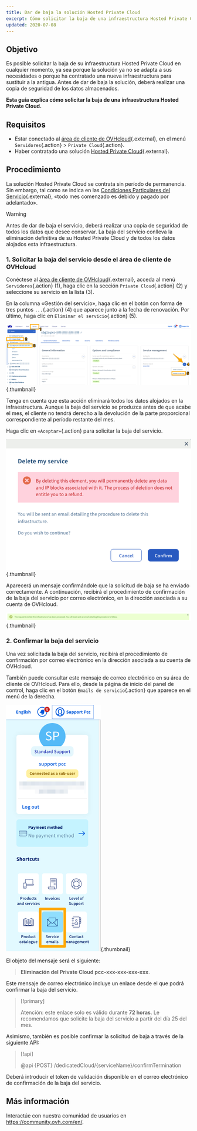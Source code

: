 ```yaml
---
title: Dar de baja la solución Hosted Private Cloud
excerpt: Cómo solicitar la baja de una infraestructura Hosted Private Cloud
updated: 2020-07-08
---
```


## Objetivo

Es posible solicitar la baja de su infraestructura Hosted Private Cloud en cualquier momento, ya sea porque la solución ya no se adapta a sus necesidades o porque ha contratado una nueva infraestructura para sustituir a la antigua. Antes de dar de baja la solución, deberá realizar una copia de seguridad de los datos almacenados.

**Esta guía explica cómo solicitar la baja de una infraestructura Hosted Private Cloud.** 

## Requisitos

- Estar conectado al [área de cliente de OVHcloud](https://ca.ovh.com/auth/?action=gotomanager&from=https://www.ovh.com/world/&ovhSubsidiary=ws){.external}, en el menú `Servidores`{.action} > `Private Cloud`{.action}.
- Haber contratado una solución [Hosted Private Cloud](https://www.ovhcloud.com/es/enterprise/products/hosted-private-cloud/){.external}.

## Procedimiento

La solución Hosted Private Cloud se contrata sin período de permanencia. Sin embargo, tal como se indica en las [Condiciones Particulares del Servicio](https://www.ovh.es/soporte/documentos_legales/Condiciones_particulares_Dedicated_Cloud_2014.pdf){.external}, «todo mes comenzado es debido y pagado por adelantado».

> [!warning]
>
> Antes de dar de baja el servicio, deberá realizar una copia de seguridad de todos los datos que desee conservar. La baja del servicio conlleva la eliminación definitiva de su Hosted Private Cloud y de todos los datos alojados esta infraestructura.
>

### 1\. Solicitar la baja del servicio desde el área de cliente de OVHcloud

Conéctese al [área de cliente de OVHcloud](https://ca.ovh.com/auth/?action=gotomanager&from=https://www.ovh.com/world/&ovhSubsidiary=ws){.external}, acceda al menú `Servidores`{.action} (1), haga clic en la sección `Private Cloud`{.action} (2) y seleccione su servicio en la lista (3).

En la columna «Gestión del servicio», haga clic en el botón con forma de tres puntos `...`{.action} (4) que aparece junto a la fecha de renovación. Por último, haga clic en `Eliminar el servicio`{.action} (5).

![Baja desde el área de cliente](images/resiliation1.png){.thumbnail}

Tenga en cuenta que esta acción eliminará todos los datos alojados en la infraestructura. Aunque la baja del servicio se produzca antes de que acabe el mes, el cliente no tendrá derecho a la devolución de la parte proporcional correspondiente al período restante del mes.

Haga clic en `«Aceptar»`{.action} para solicitar la baja del servicio.

![Confirmar la baja del servicio](images/resiliation2.png){.thumbnail}

Aparecerá un mensaje confirmándole que la solicitud de baja se ha enviado correctamente. A continuación, recibirá el procedimiento de confirmación de la baja del servicio por correo electrónico, en la dirección asociada a su cuenta de OVHcloud.

![Confirmar la baja del servicio](images/resiliation3.png){.thumbnail}

### 2\. Confirmar la baja del servicio

Una vez solicitada la baja del servicio, recibirá el procedimiento de confirmación por correo electrónico en la dirección asociada a su cuenta de OVHcloud. 

También puede consultar este mensaje de correo electrónico en su área de cliente de OVHcloud. Para ello, desde la página de inicio del panel de control, haga clic en el botón `Emails de servicio`{.action} que aparece en el menú de la derecha.

![Confirmar la baja del servicio](images/resiliation4.png){.thumbnail}

El objeto del mensaje será el siguiente:

> **Eliminación del Private Cloud pcc-xxx-xxx-xxx-xxx**.

Este mensaje de correo electrónico incluye un enlace desde el que podrá confirmar la baja del servicio.

> [!primary]
>
> Atención: este enlace solo es válido durante **72 horas**. Le recomendamos que solicite la baja del servicio a partir del día 25 del mes.
>

Asimismo, también es posible confirmar la solicitud de baja a través de la siguiente API:

> [!api]
>
> @api {POST} /dedicatedCloud/{serviceName}/confirmTermination
>

Deberá introducir el token de validación disponible en el correo electrónico de confirmación de la baja del servicio.

## Más información

Interactúe con nuestra comunidad de usuarios en <https://community.ovh.com/en/>.
